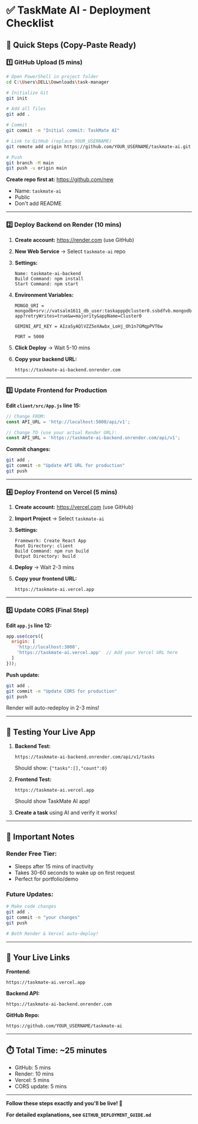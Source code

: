 # ✅ TaskMate AI - Deployment Checklist

## 🎯 Quick Steps (Copy-Paste Ready)

### 1️⃣ GitHub Upload (5 mins)

```bash
# Open PowerShell in project folder
cd C:\Users\DELL\Downloads\task-manager

# Initialize Git
git init

# Add all files
git add .

# Commit
git commit -m "Initial commit: TaskMate AI"

# Link to GitHub (replace YOUR_USERNAME)
git remote add origin https://github.com/YOUR_USERNAME/taskmate-ai.git

# Push
git branch -M main
git push -u origin main
```

**Create repo first at:** https://github.com/new
- Name: `taskmate-ai`
- Public
- Don't add README

---

### 2️⃣ Deploy Backend on Render (10 mins)

1. **Create account:** https://render.com (use GitHub)

2. **New Web Service** → Select `taskmate-ai` repo

3. **Settings:**
   ```
   Name: taskmate-ai-backend
   Build Command: npm install
   Start Command: npm start
   ```

4. **Environment Variables:**
   ```
   MONGO_URI = mongodb+srv://vatsalm1611_db_user:taskappp@cluster0.ssbdfvb.mongodb.net/task-app?retryWrites=true&w=majority&appName=Cluster0
   
   GEMINI_API_KEY = AIzaSyAQlVZZ5eXAwbx_LoHj_Oh1n7GMqpPVT6w
   
   PORT = 5000
   ```

5. **Click Deploy** → Wait 5-10 mins

6. **Copy your backend URL:**
   ```
   https://taskmate-ai-backend.onrender.com
   ```

---

### 3️⃣ Update Frontend for Production

**Edit `client/src/App.js` line 15:**

```javascript
// Change FROM:
const API_URL = 'http://localhost:5000/api/v1';

// Change TO (use your actual Render URL):
const API_URL = 'https://taskmate-ai-backend.onrender.com/api/v1';
```

**Commit changes:**
```bash
git add .
git commit -m "Update API URL for production"
git push
```

---

### 4️⃣ Deploy Frontend on Vercel (5 mins)

1. **Create account:** https://vercel.com (use GitHub)

2. **Import Project** → Select `taskmate-ai`

3. **Settings:**
   ```
   Framework: Create React App
   Root Directory: client
   Build Command: npm run build
   Output Directory: build
   ```

4. **Deploy** → Wait 2-3 mins

5. **Copy your frontend URL:**
   ```
   https://taskmate-ai.vercel.app
   ```

---

### 5️⃣ Update CORS (Final Step)

**Edit `app.js` line 12:**

```javascript
app.use(cors({
  origin: [
    'http://localhost:3000',
    'https://taskmate-ai.vercel.app'  // Add your Vercel URL here
  ]
}));
```

**Push update:**
```bash
git add .
git commit -m "Update CORS for production"
git push
```

Render will auto-redeploy in 2-3 mins!

---

## 🎉 Testing Your Live App

1. **Backend Test:**
   ```
   https://taskmate-ai-backend.onrender.com/api/v1/tasks
   ```
   Should show: `{"tasks":[],"count":0}`

2. **Frontend Test:**
   ```
   https://taskmate-ai.vercel.app
   ```
   Should show TaskMate AI app!

3. **Create a task** using AI and verify it works!

---

## 📝 Important Notes

### Render Free Tier:
- Sleeps after 15 mins of inactivity
- Takes 30-60 seconds to wake up on first request
- Perfect for portfolio/demo

### Future Updates:
```bash
# Make code changes
git add .
git commit -m "your changes"
git push

# Both Render & Vercel auto-deploy!
```

---

## 🔗 Your Live Links

**Frontend:**
```
https://taskmate-ai.vercel.app
```

**Backend API:**
```
https://taskmate-ai-backend.onrender.com
```

**GitHub Repo:**
```
https://github.com/YOUR_USERNAME/taskmate-ai
```

---

## ⏱️ Total Time: ~25 minutes

- GitHub: 5 mins
- Render: 10 mins
- Vercel: 5 mins
- CORS update: 5 mins

---

**Follow these steps exactly and you'll be live! 🚀**

**For detailed explanations, see `GITHUB_DEPLOYMENT_GUIDE.md`**

